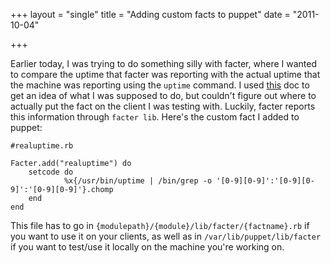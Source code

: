 +++
layout = "single"
title = "Adding custom facts to puppet"
date = "2011-10-04"

+++

Earlier today, I was trying to do something silly with facter, where I wanted to compare the uptime that facter was reporting with the actual uptime that the machine was reporting using the `uptime` command. 
I used [this](http://docs.puppetlabs.com/guides/custom_facts.html) doc to get an idea of what I was supposed to do, but couldn't figure out where to actually put the fact on the client I was testing with. 
Luckily, facter reports this information through `facter lib`. 
Here's the custom fact I added to puppet:

    #realuptime.rb

    Facter.add("realuptime") do
        setcode do
                %x{/usr/bin/uptime | /bin/grep -o '[0-9][0-9]':'[0-9][0-9]':'[0-9][0-9]'}.chomp
        end
    end
 
This file has to go in `{modulepath}/{module}/lib/facter/{factname}.rb` if you want to use it on your clients, as well as in `/var/lib/puppet/lib/facter` if you want to test/use it locally on the machine you're working on. 
